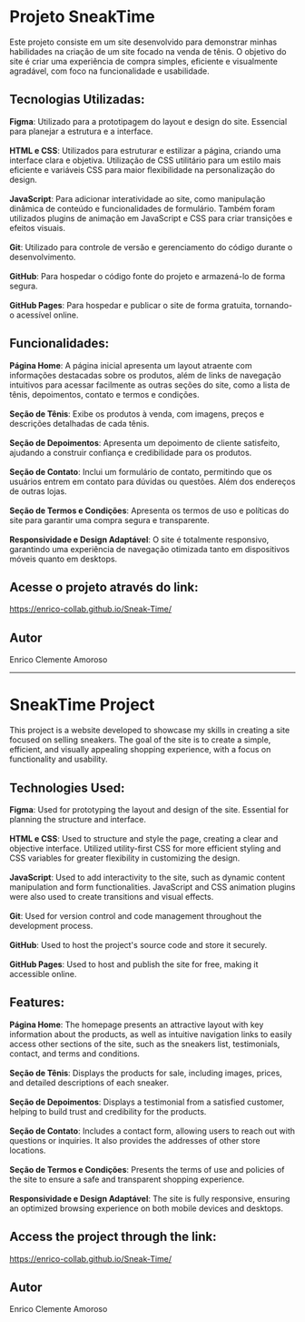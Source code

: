 # Projeto SneakTime

Este projeto consiste em um site desenvolvido para demonstrar minhas habilidades na criação de um site focado na venda de tênis. O objetivo do site é criar uma experiência de compra simples, 
eficiente e visualmente agradável, com foco na funcionalidade e usabilidade.

## Tecnologias Utilizadas:

**Figma**: Utilizado para a prototipagem do layout e design do site. Essencial para planejar a estrutura e a interface.<br><br>
**HTML e CSS**: Utilizados para estruturar e estilizar a página, criando uma interface clara e objetiva. Utilização de CSS utilitário para um estilo mais eficiente e variáveis CSS para maior 
flexibilidade na personalização do design.<br><br>
**JavaScript**: Para adicionar interatividade ao site, como manipulação dinâmica de conteúdo e funcionalidades de formulário. Também foram utilizados plugins de animação em JavaScript e CSS 
para criar transições e efeitos visuais.<br><br>
**Git**: Utilizado para controle de versão e gerenciamento do código durante o desenvolvimento.<br><br>
**GitHub**: Para hospedar o código fonte do projeto e armazená-lo de forma segura.<br><br>
**GitHub Pages**: Para hospedar e publicar o site de forma gratuita, tornando-o acessível online.

## Funcionalidades:

**Página Home**: A página inicial apresenta um layout atraente com informações destacadas sobre os produtos, além de links de navegação intuitivos para acessar facilmente as outras seções do site, 
como a lista de tênis, depoimentos, contato e termos e condições.<br><br>
**Seção de Tênis**: Exibe os produtos à venda, com imagens, preços e descrições detalhadas de cada tênis.<br><br>
**Seção de Depoimentos**: Apresenta um depoimento de cliente satisfeito, ajudando a construir confiança e credibilidade para os produtos.<br><br>
**Seção de Contato**: Inclui um formulário de contato, permitindo que os usuários entrem em contato para dúvidas ou questões. Além dos endereços de outras lojas.<br><br>
**Seção de Termos e Condições**: Apresenta os termos de uso e políticas do site para garantir uma compra segura e transparente.<br><br>
**Responsividade e Design Adaptável**: O site é totalmente responsivo, garantindo uma experiência de navegação otimizada tanto em dispositivos móveis quanto em desktops. 

## Acesse o projeto através do link:
https://enrico-collab.github.io/Sneak-Time/

## Autor
Enrico Clemente Amoroso

__________________________________________________________________________________________________________


# SneakTime Project

This project is a website developed to showcase my skills in creating a site focused on selling sneakers. The goal of the site is to create a simple, efficient, and visually 
appealing shopping experience, with a focus on functionality and usability.

## Technologies Used:

**Figma**: Used for prototyping the layout and design of the site. Essential for planning the structure and interface.<br><br>
**HTML e CSS**: Used to structure and style the page, creating a clear and objective interface. Utilized utility-first CSS for more efficient styling and CSS variables for 
greater flexibility in customizing the design.<br><br>
**JavaScript**: Used to add interactivity to the site, such as dynamic content manipulation and form functionalities. JavaScript and CSS animation plugins were also used to create transitions and visual effects.<br><br>
**Git**: Used for version control and code management throughout the development process.<br><br>
**GitHub**: Used to host the project's source code and store it securely.<br><br>
**GitHub Pages**: Used to host and publish the site for free, making it accessible online.

## Features:

**Página Home**: The homepage presents an attractive layout with key information about the products, as well as intuitive navigation links to easily access other sections of the site, 
such as the sneakers list, testimonials, contact, and terms and conditions.<br><br>
**Seção de Tênis**: Displays the products for sale, including images, prices, and detailed descriptions of each sneaker.<br><br>
**Seção de Depoimentos**: Displays a testimonial from a satisfied customer, helping to build trust and credibility for the products.<br><br>
**Seção de Contato**: Includes a contact form, allowing users to reach out with questions or inquiries. It also provides the addresses of other store locations.<br><br>
**Seção de Termos e Condições**: Presents the terms of use and policies of the site to ensure a safe and transparent shopping experience.<br><br>
**Responsividade e Design Adaptável**: The site is fully responsive, ensuring an optimized browsing experience on both mobile devices and desktops. 

## Access the project through the link:
https://enrico-collab.github.io/Sneak-Time/

## Autor
Enrico Clemente Amoroso
